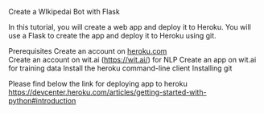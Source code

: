 Create a WIkipedai Bot with Flask

In this tutorial, you will create a web app and deploy it to Heroku.
You will use a Flask to create the app and deploy it to Heroku using git.

Prerequisites
Create an account on [heroku.com](https://api.heroku.com/signup)\
Create an account on wit.ai (https://wit.ai/) for NLP 
Create an app on wit.ai for training data
Install the heroku command-line client
Installing git 

Please find below the link for deploying app to heroku 
https://devcenter.heroku.com/articles/getting-started-with-python#introduction
